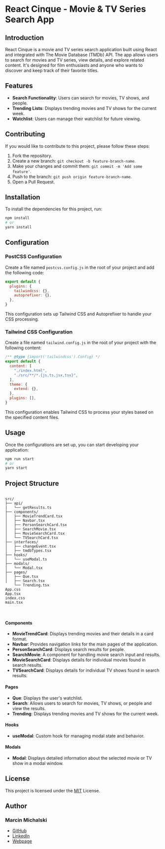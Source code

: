 # React Cinque - Movie & TV Series Search App

## Introduction

React Cinque is a movie and TV series search application built using React and integrated with The Movie Database (TMDb) API. The app allows users to search for movies and TV series, view details, and explore related content. It's designed for film enthusiasts and anyone who wants to discover and keep track of their favorite titles.
<br>

## Features

- **Search Functionality**: Users can search for movies, TV shows, and people.
- **Trending Lists**: Displays trending movies and TV shows for the current week.
- **Watchlist**: Users can manage their watchlist for future viewing.


## Contributing

If you would like to contribute to this project, please follow these steps:

1. Fork the repository.
2. Create a new branch: `git checkout -b feature-branch-name`.
3. Make your changes and commit them: `git commit -m 'Add some feature'`.
4. Push to the branch: `git push origin feature-branch-name`.
5. Open a Pull Request.


## Installation

To install the dependencies for this project, run:

```bash
npm install
# or
yarn install
```

## Configuration

### PostCSS Configuration

Create a file named `postcss.config.js` in the root of your project and add the following code:

```javascript
export default {
  plugins: {
    tailwindcss: {},
    autoprefixer: {},
  },
}
```

This configuration sets up Tailwind CSS and Autoprefixer to handle your CSS processing.

### Tailwind CSS Configuration

Create a file named `tailwind.config.js` in the root of your project with the following content:

```javascript
/** @type {import('tailwindcss').Config} */
export default {
  content: [
    "./index.html",
    "./src/**/*.{js,ts,jsx,tsx}",
  ],
  theme: {
    extend: {},
  },
  plugins: [],
}
```

This configuration enables Tailwind CSS to process your styles based on the specified content files.

## Usage

Once the configurations are set up, you can start developing your application:

```bash
npm run start
# or
yarn start
```

## Project Structure

```

src/
├── api/
|   └── getResults.ts
├── components/
│   ├── MovieTrendCard.tsx
│   ├── Navbar.tsx
│   ├── PersonSearchCard.tsx
│   ├── SearchMovie.tsx
│   ├── MovieSearchCard.tsx
│   └── TVSearchCard.tsx
├── interfaces/
│   ├── changeEvent.tsx
│   ├── tmdbTypes.tsx
├── hooks/
│   └── useModal.ts
├── modals/
│   └── Modal.tsx
├── pages/
│   ├── Que.tsx
│   ├── Search.tsx
    └── Trending.tsx
App.css
App.tsx
index.css
main.tsx

```

<br>

#### Components

- **MovieTrendCard**: Displays trending movies and their details in a card format.
- **Navbar**: Provides navigation links for the main pages of the application.
- **PersonSearchCard**: Displays search results for people.
- **SearchMovie**: A component for handling movie search input and results.
- **MovieSearchCard**: Displays details for individual movies found in search results.
- **TVSearchCard**: Displays details for individual TV shows found in search results.

#### Pages

- **Que**: Displays the user's watchlist.
- **Search**: Allows users to search for movies, TV shows, or people and view the results.
- **Trending**: Displays trending movies and TV shows for the current week.

#### Hooks

- **useModal**: Custom hook for managing modal state and behavior.

#### Modals

- **Modal**: Displays detailed information about the selected movie or TV show in a modal window.

## License

This project is licensed under the [MIT](https://github.com/michalski-marcin/react-cinque-movieapp--in-development/blob/main/LICENSE) License.

## Author

### Marcin Michalski
- [GitHub](https://www.github.com/michalski-marcin)
- [LinkedIn](https://www.linkedin.com/in/michalski-marcin)
- [Webpage](https://www.michalski.pro)
